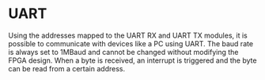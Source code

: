 # UART
Using the addresses mapped to the UART RX and UART TX modules, it is possible to communicate with devices like a PC using UART. The baud rate is always set to 1MBaud and cannot be changed without modifying the FPGA design. When a byte is received, an interrupt is triggered and the byte can be read from a certain address.